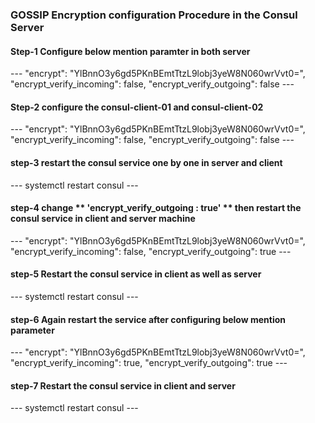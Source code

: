 <h3>GOSSIP Encryption configuration Procedure in the Consul Server</h3> 

<h4>Step-1 Configure below mention paramter in  both server </h4> 
---  
    "encrypt": "YlBnnO3y6gd5PKnBEmtTtzL9lobj3yeW8N060wrVvt0=",
    "encrypt_verify_incoming": false,
    "encrypt_verify_outgoing": false
---

<h4>Step-2 configure the consul-client-01 and consul-client-02 </h4>
  ---  
    "encrypt": "YlBnnO3y6gd5PKnBEmtTtzL9lobj3yeW8N060wrVvt0=",
    "encrypt_verify_incoming": false, 
    "encrypt_verify_outgoing": false
  --- 

<h4>step-3 restart the consul service one by one in server and client</h4>
  ---
    systemctl restart consul   
  ---

<h4>step-4 change ** 'encrypt_verify_outgoing : true' ** then restart the consul service in client and server machine </h4> 
  ---
    "encrypt": "YlBnnO3y6gd5PKnBEmtTtzL9lobj3yeW8N060wrVvt0=",
    "encrypt_verify_incoming": false, 
    "encrypt_verify_outgoing": true
  ---

<h4>step-5 Restart the consul service in client as well as server</h4> 
  ---
    systemctl restart consul
  ---

<h4>step-6 Again restart the service after configuring below mention parameter</h4>
 ---
     "encrypt": "YlBnnO3y6gd5PKnBEmtTtzL9lobj3yeW8N060wrVvt0=",
     "encrypt_verify_incoming": true, 
     "encrypt_verify_outgoing": true
 ---

<h4>step-7  Restart the consul service in client and server</h4> 
 ---
    systemctl restart consul
 ---
 
 



